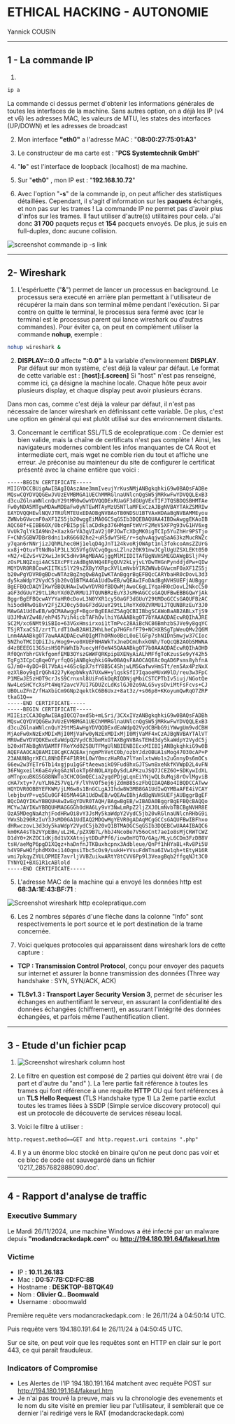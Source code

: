 # ETHICAL HACKING - AUTONOMIE

Yannick COUSIN

---

## 1 - La commande IP

1.
 
```bash
ip a 
```
 
La commande ci dessus permet d'obtenir les informations générales de toutes les interfaces de la machine. Sans autres option, on a déjà les IP (v4 et v6) les adresses MAC, les valeurs de MTU, les states des interfaces (UP/DOWN) et les adresses de broadcast

2. Mon interface **"eth0"** a l'adresse MAC : "**08:00:27:75:01:A3**"

3. Le constructeur de ma carte est : "**PCS Systemtechnik GmbH**"

4. "**lo**" est l'interface de loopback (localhost) de ma machine.

5. Sur "**eth0**" , mon IP est : "**192.168.10.72**"

6. Avec l'option "**-s**" de la commande ip, on peut afficher des statistiques détaillées.
Cependant, il s'agit d'information sur les **paquets** échangés, et non pas sur les trames !
La commande IP ne permet pas d'avoir plus d'infos sur les trames. Il faut utiliser d'autre(s) utilitaires pour cela. 
J'ai donc **31 700** paquets reçus et **154** pacquets envoyés.
De plus, je suis en full-duplex, donc aucune collision.


![screenshot commande ip -s link](ip-s-link.png "ip -s link")


---

## 2- Wireshark

1. L'espérluette ("**&**") permet de lancer un processus en background.
Le processus sera executé en arrière plan permettant à l'utilisateur de récupérer la main dans son terminal même pendant l'exécution.
Si par contre on quitte le terminal, le processus sera fermé avec (car le terminal est le processus parent qui lance wireshark ou d'autres commandes).
Pour éviter ça, on peut en complément utiliser la commande **nohup**, exemple :

```bash
nohup wireshark &
```

2. **DISPLAY=:0.0** affecte **":0.0"** à la variable d'environnement **DISPLAY**.
Par défaut sur mon système, c'est déjà la valeur par défaut.
Le format de cette variable est : **[host]:<display>[.screen]**
Si "host" n'est pas renseigné, comme ici, ça désigne la machine locale.
Chaque hôte peux avoir plusieurs display, et chaque display peut avoir plusieurs écrans.

Dans mon cas, comme c'est déjà la valeur par défaut, il n'est pas nécessaire de lancer wireshark en définissant cette variable.
De plus, c'est une option en général qui est plutôt utilisé sur des environnement distants.

3. Concernant le certificat SSL/TLS de ecolepratique.com : Ce dernier est bien valide, mais la chaîne de certificats n'est pas complète ! Ainsi, les navigateurs modernes comblent les infos manquantes de CA Root et intermediate cert, mais wget ne comble rien du tout et affiche une erreur.
Je préconise au mainteneur du site de configurer le certificat présenté avec la chaine entière que voici :

```
-----BEGIN CERTIFICATE-----
MIIGYDCCBUigAwIBAgIQAszAme3mmIveujYrKusNMjANBgkqhkiG9w0BAQsFADBe
MQswCQYDVQQGEwJVUzEVMBMGA1UEChMMRGlnaUNlcnQgSW5jMRkwFwYDVQQLExB3
d3cuZGlnaWNlcnQuY29tMR0wGwYDVQQDExRUaGF3dGUgVExTIFJTQSBDQSBHMTAe
Fw0yNDA5MTgwMDAwMDBaFw0yNTEwMTAyMzU5NTlaMFExCzAJBgNVBAYTAkZSMRIw
EAYDVQQHEwlNQVJTRUlMTEUxEDAOBgNVBAoTB0NDSU1BTVAxHDAaBgNVBAMMEyou
ZWNvbGVwcmF0aXF1ZS5jb20wggEiMA0GCSqGSIb3DQEBAQUAA4IBDwAwggEKAoIB
AQC68f+EIBB60X/0bcPBI5pjElaCDdkp376HMqmFtWVrF2MeV5XFPg93vG1HV6xg
VvUk7qlYkIA9Nn2+XazkGrVA3qVIaV2j0PJOwTcXDgMK0igTCIp5YuZhHr9PSTjo
F+CNh5GBW7DBr8dni1xR66602he2+uR5dwY5HE/r+sqhvAqjwqSaA63kzMucRWZc
y7qan6rNNrjizJQhMLhec0Hj1elqD4gJnT124kvoRjOWApt1nl3fokcoAmsZZUrG
xx8j+QtuvTtNdNolP3LL3G5VfgGVCvqOgusLZlnz20K91nwJCglUgUZSXLEKt050
+N2/+EZvS+V2XwiJn9C5dHv9AgMBAAGjggMlMIIDITAfBgNVHSMEGDAWgBSljP4y
zOsPLNQZxgi4ACSIXcPFtzAdBgNVHQ4EFgQUV2kLyjvLYDwTHGnPynddjdPw+QIw
MQYDVR0RBCowKIITKi5lY29sZXByYXRpcXVlLmNvbYIRZWNvbGVwcmF0aXF1ZS5j
b20wPgYDVR0gBDcwNTAzBgZngQwBAgIwKTAnBggrBgEFBQcCARYbaHR0cDovL3d3
dy5kaWdpY2VydC5jb20vQ1BTMA4GA1UdDwEB/wQEAwIFoDAdBgNVHSUEFjAUBggr
BgEFBQcDAQYIKwYBBQUHAwIwOwYDVR0fBDQwMjAwoC6gLIYqaHR0cDovL2NkcC50
aGF3dGUuY29tL1RoYXd0ZVRMU1JTQUNBRzEuY3JsMHAGCCsGAQUFBwEBBGQwYjAk
BggrBgEFBQcwAYYYaHR0cDovL3N0YXR1cy50aGF3dGUuY29tMDoGCCsGAQUFBzAC
hi5odHRwOi8vY2FjZXJ0cy50aGF3dGUuY29tL1RoYXd0ZVRMU1JTQUNBRzEuY3J0
MAwGA1UdEwEB/wQCMAAwggF+BgorBgEEAdZ5AgQCBIIBbgSCAWoBaAB2ABLxTjS9
U3JMhAYZw48/ehP457Vih4icbTAFhOvlhiY6AAABkgOT7bYAAAQDAEcwRQIhAJRE
SC2M/xc6NMt9iSBIo+63VGxHmsirxoi1tTmPvc28AiBcNC86BmhzbSJVe9y8gqYC
TSjRTxaCSI/zrtTLrdT1OwB2AH1ZHhLheCp7HGFnfF79+NCHXBSgTpWeuQMv2Q6M
Lnm4AAABkgOT7awAAAQDAEcwRQIgMThORNo0BcL0oElGFp7shNIDn5mwjw37CIoc
5NZhoTMCIQDiIJs/Hog9+vo0XUEFNHAWkTxJneDCmUhxkONh/ToQcQB2AObSMWNA
d4zBEEEG13G5zsHSQPaWhIb7uocyHf0eN45QAAABkgOT7b0AAAQDAEcwRQIhAOHD
Rf0QnYbhrGVkfgomfEMB3OYszGWWFQRKpip8XENyAiALhMFfgToKzusSe9yY42h5
TgFg3ICpCq8qeOYyrfqQGjANBgkqhkiG9w0BAQsFAAOCAQEAc0qAD6Psms8yhfnA
GJ/m0+4yDD+Bl7VbAi+46Sc6pX7sfY8B5C4ShjwLM5GafwvHmSTt/en5Ax4PzNxX
ezXlBoy9qIrQGh4227yKepbWkyA7UXwH+ylqskSfI7IqaoeMUxW9lD/reu3w3FpC
P1MEwJE5zHOT9crJsS9Crnxnl8UiFn6kOqRIQDNjqMbiCSTCPTbIv5iuj/NGotQe
Nw4LeSHCYcXsPt4WqY2avcV7UI7GDUZcLdKslGJ02o9ALG5vysDviMtFsFcvs+CJ
UBOLuZFnZ/fHaXbiCm9GNp2qektkC6B6Uxz+8at3z/+s06p8+KKoyumQwRqO7ZRP
tkaG1Q==
-----END CERTIFICATE-----
-----BEGIN CERTIFICATE-----
MIIEizCCA3OgAwIBAgIQCQ7oxd5b+mLSri/3CXxIVzANBgkqhkiG9w0BAQsFADBh
MQswCQYDVQQGEwJVUzEVMBMGA1UEChMMRGlnaUNlcnQgSW5jMRkwFwYDVQQLExB3
d3cuZGlnaWNlcnQuY29tMSAwHgYDVQQDExdEaWdpQ2VydCBHbG9iYWwgUm9vdCBH
MjAeFw0xNzExMDIxMjI0MjVaFw0yNzExMDIxMjI0MjVaMF4xCzAJBgNVBAYTAlVT
MRUwEwYDVQQKEwxEaWdpQ2VydCBJbmMxGTAXBgNVBAsTEHd3dy5kaWdpY2VydC5j
b20xHTAbBgNVBAMTFFRoYXd0ZSBUTFMgUlNBIENBIEcxMIIBIjANBgkqhkiG9w0B
AQEFAAOCAQ8AMIIBCgKCAQEAxjngmPhVetC0b/ozbYJdzOBUA1sMog47030cAP+P
23ANUN8grXECL8NhDEF4F1R9tL0wY0mczHaR0a7lYanlxtwWo1s2uGnnyDs6mOCs
66ew2w3YETr6Tb14xgjpu1gGFtAeewaikO9Fud8hxGJTSwn8xeNkfKVWpD2L4vFN
36FNgxeilK6aE4ykgGAzNlokTp6hNOLAYpDySdLAPKzuJSQ7JCEZ6O+SDKywIdXL
oMTnpxuBKGSG88NWTo3CHCOGmQECia2yqdPDjgLqnEiYNjwQL8uMqj8rOvlMgviB
cHA7xty+7/uYLN6ZS7Vq1/F/lVhVOf5ej6jZdmB85szFbQIDAQABo4IBQDCCATww
HQYDVR0OBBYEFKWM/jLM6w8s1BnGCLgAJIhdw8W3MB8GA1UdIwQYMBaAFE4iVCAY
lebjbuYP+vq5Eu0GF485MA4GA1UdDwEB/wQEAwIBhjAdBgNVHSUEFjAUBggrBgEF
BQcDAQYIKwYBBQUHAwIwEgYDVR0TAQH/BAgwBgEB/wIBADA0BggrBgEFBQcBAQQo
MCYwJAYIKwYBBQUHMAGGGGh0dHA6Ly9vY3NwLmRpZ2ljZXJ0LmNvbTBCBgNVHR8E
OzA5MDegNaAzhjFodHRwOi8vY3JsMy5kaWdpY2VydC5jb20vRGlnaUNlcnRHbG9i
YWxSb290RzIuY3JsMD0GA1UdIAQ2MDQwMgYEVR0gADAqMCgGCCsGAQUFBwIBFhxo
dHRwczovL3d3dy5kaWdpY2VydC5jb20vQ1BTMA0GCSqGSIb3DQEBCwUAA4IBAQC6
km0KA4sTb2VYpEBm/uL2HL/pZX9B7L/hbJ4NcoBe7V56oCnt7aeIo8sMjCRWTCWZ
D1dY0+2KZOC1dKj8d1VXXAtnjytDDuPPf6/iow0mYQTO/GAg/MLyL6CDm3FzDB8V
tsH/aeMgP6pgD1XQqz+haDnfnJTKBuxhcpnx3Adbleue/QnPf1hHYa8L+Rv8Pi5U
h4V9FwHOfphdMXOxi14OqmsiTbc5cOs9/uukH+YVsuFdWTna6IVw1qh+tEtyH16R
vmi7pkqyZYULOPMIE7avrljVVBZuikwARtY8tCVV6Pp9l3VeagBqb2ffgqNJt3C0
TYNYQI+BXG1R1cABlold
-----END CERTIFICATE-----
```

5. L'adresse MAC de la machine qui a envoyé les données http est **68:3A:1E:43:BF:71** :

![Screenshot wireshark http ecolepratique.com](wireshark1.png)

6. Les 2 nombres séparés d'une flèche dans la colonne "Info" sont respectivements le port source et le port destination de la trame concernée.

7. Voici quelques protocoles qui apparaissent dans wireshark lors de cette capture :

 - **TCP : Transmission Control Protocol**, conçu pour envoyer des paquets sur internet et assurer la bonne transmission des données (Three way handshake : SYN, SYN/ACK, ACK)
 
 - **TLSv1.3 : Transport Layer Security Version 3**, permet de sécuriser les échanges en authentifiant le serveur, en assurant la confidentialité des données échangées (chiffrement), en assurant l'intégrité des données échangées, et parfois même l'authentification client.

---
 
## 3 - Etude d'un fichier pcap

1. ![Screenshot wireshark column host](Wireshark-Host-Column.png)

2. Le filtre en question est composé de 2 parties qui doivent être vrai ( de part et d'autre du "and" ). La 1ere partie fait référence à toutes les trames qui font référence à une requête **HTTP** OU qui font références à un **TLS Hello Request** (TLS Handshake type 1)
La 2eme partie exclut toutes les trames liées à SSDP (Simple service discovery protocol) qui est un protocole de découverte de services réseau local.

3. Voici le filtre à utiliser : 
```
http.request.method==GET and http.request.uri contains ".php"
```
4. Il y a un énorme bloc stocké en binaire qu'on ne peut donc pas voir et ce bloc de code est sauvegardé dans un fichier '0217_2857682888090.doc'.

---

## 4 - Rapport d'analyse de traffic

### Executive Summary

Le Mardi 26/11/2024, une machine Windows a été infecté par un malware depuis **"modandcrackedapk.com"** ou **http://194.180.191.64/fakeurl.htm**

### Victime

 - IP : **10.11.26.183**
 - Mac : **D0:57:7B:CD:FC:8B**
 - Hostname : **DESKTOP-B8TQK49**
 - Nom : **Olivier Q.. Boomwald**
 - Username : oboomwald
 
Première requête vers modancrackedapk.com : le 26/11/24 à 04:50:14 UTC.

Puis requête vers 194.180.191.64 le 26/11/24 à 04:50:45 UTC.

Sur ce site, on peut voir que les requêtes sont en HTTP en clair sur le port 443, ce qui paraît frauduleux.

### Indicators of Compromise

 - Les Alertes de l'IP 194.180.191.164 matchent avec requête POST sur http://194.180.191.164/fakeurl.htm 
 - Je n'ai pas trouvé la preuve, mais vu la chronologie des evenements et le nom du site visité en premier lieu par l'utilisateur, il semblerait que ce dernier l'ai redirigé vers le RAT (modandcrackedapk.com)
 

 